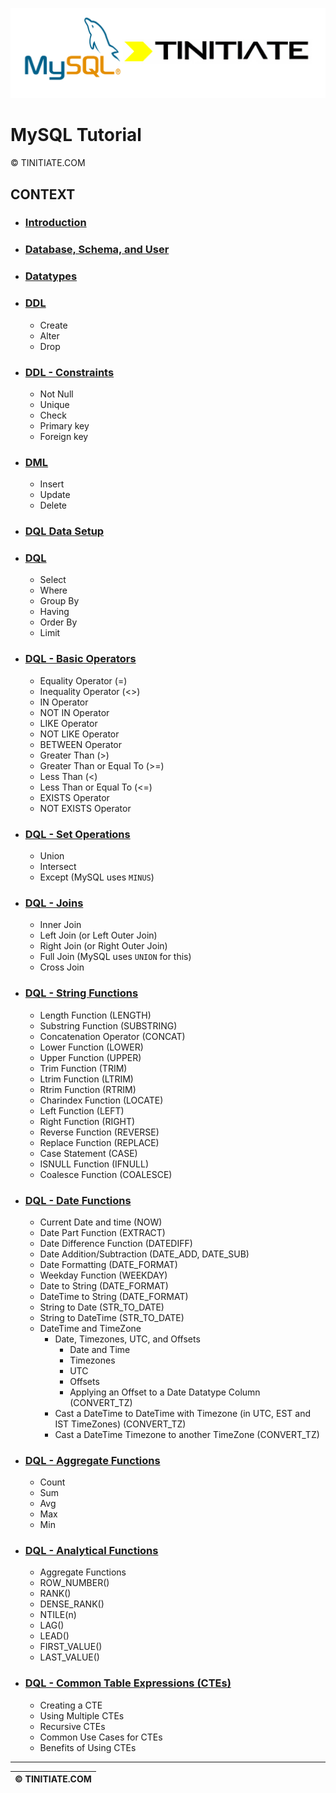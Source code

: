 ![MySQL Tinitiate Image](mysql_tinitiate.png)
# MySQL Tutorial
&copy; TINITIATE.COM

## CONTEXT
* ### [Introduction](mysql-introduction.md)
* ### [Database, Schema, and User](mysql-db-sch-user.md)
* ### [Datatypes](mysql-datatypes.md)
* ### [DDL](mysql-ddl.md)
    * Create
    * Alter
    * Drop
* ### [DDL - Constraints](mysql-ddl-constraints.md)
    * Not Null
    * Unique
    * Check
    * Primary key
    * Foreign key
* ### [DML](mysql-dml.md)
    * Insert
    * Update
    * Delete
* ### [DQL Data Setup](mysql-dql-data-setup.md)
* ### [DQL](mysql-dql.md)
    * Select
    * Where
    * Group By
    * Having
    * Order By
    * Limit
* ### [DQL - Basic Operators](mysql-dql-basic-operators.md)
    * Equality Operator (=)
    * Inequality Operator (<>)
    * IN Operator
    * NOT IN Operator
    * LIKE Operator
    * NOT LIKE Operator
    * BETWEEN Operator
    * Greater Than (>)
    * Greater Than or Equal To (>=)
    * Less Than (<)
    * Less Than or Equal To (<=)
    * EXISTS Operator
    * NOT EXISTS Operator
* ### [DQL - Set Operations](mysql-dql-set-operations.md)
    * Union
    * Intersect
    * Except (MySQL uses `MINUS`)
* ### [DQL - Joins](mysql-dql-joins.md)
    * Inner Join
    * Left Join (or Left Outer Join)
    * Right Join (or Right Outer Join)
    * Full Join (MySQL uses `UNION` for this)
    * Cross Join
* ### [DQL - String Functions](mysql-dql-string-functions.md)
    * Length Function (LENGTH)
    * Substring Function (SUBSTRING)
    * Concatenation Operator (CONCAT)
    * Lower Function (LOWER)
    * Upper Function (UPPER)
    * Trim Function (TRIM)
    * Ltrim Function (LTRIM)
    * Rtrim Function (RTRIM)
    * Charindex Function (LOCATE)
    * Left Function (LEFT)
    * Right Function (RIGHT)
    * Reverse Function (REVERSE)
    * Replace Function (REPLACE)
    * Case Statement (CASE)
    * ISNULL Function (IFNULL)
    * Coalesce Function (COALESCE)
* ### [DQL - Date Functions](mysql-dql-date-functions.md)
    * Current Date and time (NOW)
    * Date Part Function (EXTRACT)
    * Date Difference Function (DATEDIFF)
    * Date Addition/Subtraction (DATE_ADD, DATE_SUB)
    * Date Formatting (DATE_FORMAT)
    * Weekday Function (WEEKDAY)
    * Date to String (DATE_FORMAT)
    * DateTime to String (DATE_FORMAT)
    * String to Date (STR_TO_DATE)
    * String to DateTime (STR_TO_DATE)
    * DateTime and TimeZone
        * Date, Timezones, UTC, and Offsets
            * Date and Time
            * Timezones
            * UTC
            * Offsets
            * Applying an Offset to a Date Datatype Column (CONVERT_TZ)
        * Cast a DateTime to DateTime with Timezone (in UTC, EST and IST TimeZones) (CONVERT_TZ)
        * Cast a DateTime Timezone to another TimeZone (CONVERT_TZ)
* ### [DQL - Aggregate Functions](mysql-dql-aggregate-functions.md)
    * Count
    * Sum
    * Avg
    * Max
    * Min
* ### [DQL - Analytical Functions](mysql-dql-analytical-functions.md)
    * Aggregate Functions
    * ROW_NUMBER()
    * RANK()
    * DENSE_RANK()
    * NTILE(n)
    * LAG()
    * LEAD()
    * FIRST_VALUE()
    * LAST_VALUE()
* ### [DQL - Common Table Expressions (CTEs)](mysql-dql-cte.md)
    * Creating a CTE
    * Using Multiple CTEs
    * Recursive CTEs
    * Common Use Cases for CTEs
    * Benefits of Using CTEs
***
| &copy; TINITIATE.COM |
|----------------------|